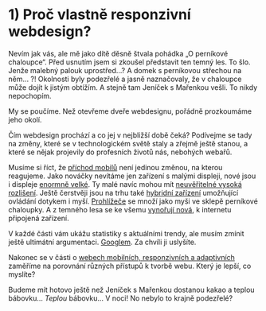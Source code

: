 # 1) Proč vlastně responzivní webdesign?

Nevím jak vás, ale mě jako dítě děsně štvala pohádka „O perníkové chaloupce“. Před usnutím jsem si zkoušel představit ten temný les. To šlo. Jenže malebný palouk uprostřed…? A domek s perníkovou střechou na něm… ?! Okolnosti byly podezřelé a jasně naznačovaly, že v chaloupce může dojít k jistým obtížím. A stejně tam Jeníček s Mařenkou vešli. To nikdy nepochopím.

My se poučíme. Než otevřeme dveře webdesignu, pořádně prozkoumáme jeho okolí.

Čím webdesign prochází a co jej v nejbližší době čeká? Podívejme se tady na změny, které se v technologickém světě staly a zřejmě ještě stanou, a které se nějak projevily do profesních životů nás, nebohých webařů. 

Musíme si říct, že [příchod mobilů](zmeny-mobily.md) není jedinou změnou, na kterou reagujeme. Jako nováčky nevítáme jen zařízení s malými displeji, nové jsou i displeje [enormně velké](zmeny-velke-displeje.md). Ty malé navíc mohou mít [neuvěřitelné vysoká rozlišení](zmeny-css-pixel.md). Ještě čerstvěji jsou na trhu také [hybridní zařízení](zmeny-hybridy.md) umožňující ovládání dotykem i myší. [Prohlížeče](zmeny-prohlizece.md) se množí jako myši ve sklepě perníkové chaloupky. A z temného lesa se ke všemu [vynořují nová](budoucnost.md), k internetu připojená zařízení.

V každé části vám ukážu statistiky s aktuálními trendy, ale musím zmínit ještě ultimátní argumentaci. [Googlem](argument-googlem.md). Za chvíli ji uslyšíte.

Nakonec se v části o [webech mobilních, responzivních a adaptivních](mobilni-responzivni-adaptivni.md) zaměříme na porovnání různých přístupů k tvorbě webu. Který je lepší, co myslíte?

Budeme mít hotovo ještě než Jeníček s Mařenkou dostanou kakao a teplou bábovku… *Teplou* bábovku… V noci! No nebylo to krajně podezřelé?
